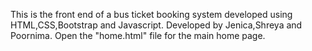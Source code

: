 This is the front end of a bus ticket booking system developed using HTML,CSS,Bootstrap and Javascript.
Developed by Jenica,Shreya and Poornima. Open the "home.html" file for the main home page.
